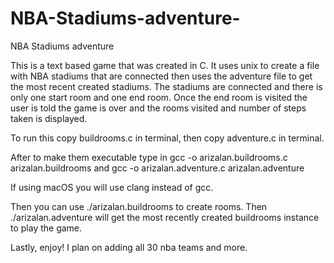 # NBA-Stadiums-adventure-
NBA Stadiums adventure 

This is a text based game that was created in C. It uses unix to create a file with NBA stadiums that are connected then uses the adventure file to get the most recent created stadiums. The stadiums are connected and there is only one start room and one end room. Once the end room is visited the user is told the game is over and the rooms visited and number of steps taken is displayed. 


To run this copy buildrooms.c in terminal, then copy adventure.c in terminal. 

After to make them executable type in gcc -o arizalan.buildrooms.c arizalan.buildrooms and gcc -o arizalan.adventure.c arizalan.adventure

If using macOS you will use clang instead of gcc. 

Then you can use ./arizalan.buildrooms to create rooms. Then ./arizalan.adventure will get the most recently created buildrooms instance to play the game. 

Lastly, enjoy! I plan on adding all 30 nba teams and more. 



